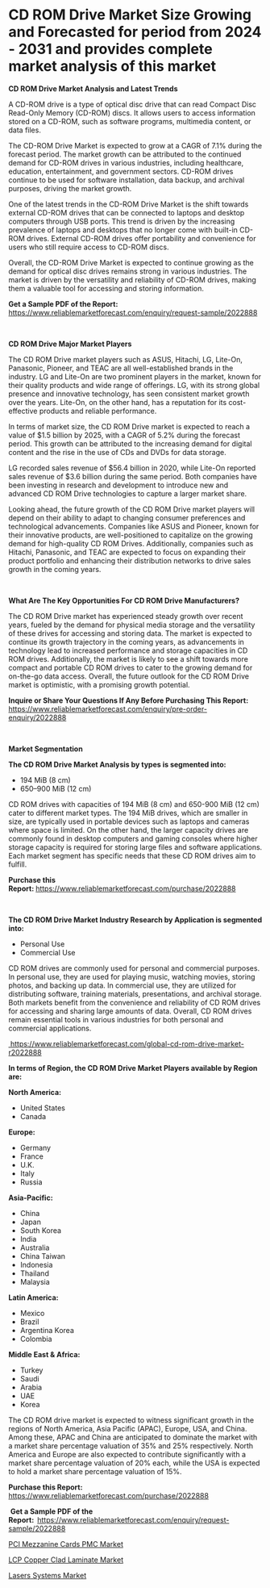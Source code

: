 <p><h1>CD ROM Drive Market Size Growing and Forecasted for period from 2024 - 2031 and provides complete market analysis of this market</h1></p><p><strong>CD ROM Drive Market Analysis and Latest Trends</strong></p>
<p><p>A CD-ROM drive is a type of optical disc drive that can read Compact Disc Read-Only Memory (CD-ROM) discs. It allows users to access information stored on a CD-ROM, such as software programs, multimedia content, or data files.</p><p>The CD-ROM Drive Market is expected to grow at a CAGR of 7.1% during the forecast period. The market growth can be attributed to the continued demand for CD-ROM drives in various industries, including healthcare, education, entertainment, and government sectors. CD-ROM drives continue to be used for software installation, data backup, and archival purposes, driving the market growth.</p><p>One of the latest trends in the CD-ROM Drive Market is the shift towards external CD-ROM drives that can be connected to laptops and desktop computers through USB ports. This trend is driven by the increasing prevalence of laptops and desktops that no longer come with built-in CD-ROM drives. External CD-ROM drives offer portability and convenience for users who still require access to CD-ROM discs.</p><p>Overall, the CD-ROM Drive Market is expected to continue growing as the demand for optical disc drives remains strong in various industries. The market is driven by the versatility and reliability of CD-ROM drives, making them a valuable tool for accessing and storing information.</p></p>
<p><strong>Get a Sample PDF of the Report:&nbsp;</strong> <a href="https://www.reliablemarketforecast.com/enquiry/request-sample/2022888">https://www.reliablemarketforecast.com/enquiry/request-sample/2022888</a></p>
<p>&nbsp;</p>
<p><strong>CD ROM Drive Major Market Players</strong></p>
<p><p>The CD ROM Drive market players such as ASUS, Hitachi, LG, Lite-On, Panasonic, Pioneer, and TEAC are all well-established brands in the industry. LG and Lite-On are two prominent players in the market, known for their quality products and wide range of offerings. LG, with its strong global presence and innovative technology, has seen consistent market growth over the years. Lite-On, on the other hand, has a reputation for its cost-effective products and reliable performance.</p><p>In terms of market size, the CD ROM Drive market is expected to reach a value of $1.5 billion by 2025, with a CAGR of 5.2% during the forecast period. This growth can be attributed to the increasing demand for digital content and the rise in the use of CDs and DVDs for data storage.</p><p>LG recorded sales revenue of $56.4 billion in 2020, while Lite-On reported sales revenue of $3.6 billion during the same period. Both companies have been investing in research and development to introduce new and advanced CD ROM Drive technologies to capture a larger market share.</p><p>Looking ahead, the future growth of the CD ROM Drive market players will depend on their ability to adapt to changing consumer preferences and technological advancements. Companies like ASUS and Pioneer, known for their innovative products, are well-positioned to capitalize on the growing demand for high-quality CD ROM Drives. Additionally, companies such as Hitachi, Panasonic, and TEAC are expected to focus on expanding their product portfolio and enhancing their distribution networks to drive sales growth in the coming years.</p></p>
<p>&nbsp;</p>
<p><strong>What Are The Key Opportunities For CD ROM Drive Manufacturers?</strong></p>
<p><p>The CD ROM Drive market has experienced steady growth over recent years, fueled by the demand for physical media storage and the versatility of these drives for accessing and storing data. The market is expected to continue its growth trajectory in the coming years, as advancements in technology lead to increased performance and storage capacities in CD ROM drives. Additionally, the market is likely to see a shift towards more compact and portable CD ROM drives to cater to the growing demand for on-the-go data access. Overall, the future outlook for the CD ROM Drive market is optimistic, with a promising growth potential.</p></p>
<p><strong>Inquire or Share Your Questions If Any Before Purchasing This Report:</strong> <a href="https://www.reliablemarketforecast.com/enquiry/pre-order-enquiry/2022888">https://www.reliablemarketforecast.com/enquiry/pre-order-enquiry/2022888</a></p>
<p>&nbsp;</p>
<p><strong>Market Segmentation</strong></p>
<p><strong>The CD ROM Drive Market Analysis by types is segmented into:</strong></p>
<p><ul><li>194 MiB (8 cm)</li><li>650–900 MiB (12 cm)</li></ul></p>
<p><p>CD ROM drives with capacities of 194 MiB (8 cm) and 650-900 MiB (12 cm) cater to different market types. The 194 MiB drives, which are smaller in size, are typically used in portable devices such as laptops and cameras where space is limited. On the other hand, the larger capacity drives are commonly found in desktop computers and gaming consoles where higher storage capacity is required for storing large files and software applications. Each market segment has specific needs that these CD ROM drives aim to fulfill.</p></p>
<p><strong>Purchase this Report:&nbsp;</strong><a href="https://www.reliablemarketforecast.com/purchase/2022888">https://www.reliablemarketforecast.com/purchase/2022888</a></p>
<p>&nbsp;</p>
<p><strong>The CD ROM Drive Market Industry Research by Application is segmented into:</strong></p>
<p><ul><li>Personal Use</li><li>Commercial Use</li></ul></p>
<p><p>CD ROM drives are commonly used for personal and commercial purposes. In personal use, they are used for playing music, watching movies, storing photos, and backing up data. In commercial use, they are utilized for distributing software, training materials, presentations, and archival storage. Both markets benefit from the convenience and reliability of CD ROM drives for accessing and sharing large amounts of data. Overall, CD ROM drives remain essential tools in various industries for both personal and commercial applications.</p></p>
<p><a href="https://www.reliablemarketforecast.com/global-cd-rom-drive-market-r2022888">&nbsp;https://www.reliablemarketforecast.com/global-cd-rom-drive-market-r2022888</a></p>
<p><strong>In terms of Region, the CD ROM Drive Market Players available by Region are:</strong></p>
<p>
    <p> <strong> North America: </strong>
        <ul>
            <li>United States</li>
            <li>Canada</li>
        </ul>
        </p> 
    <p> <strong> Europe: </strong>
        <ul>
            <li>Germany</li>
            <li>France</li>
            <li>U.K.</li>
            <li>Italy</li>
            <li>Russia</li>
        </ul>
        </p> 
    <p> <strong> Asia-Pacific: </strong>
        <ul>
            <li>China</li>
            <li>Japan</li>
            <li>South Korea</li>
            <li>India</li>
            <li>Australia</li>
            <li>China Taiwan</li>
            <li>Indonesia</li>
            <li>Thailand</li>
            <li>Malaysia</li>
        </ul>
        </p> 
    <p> <strong> Latin America: </strong>
        <ul>
            <li>Mexico</li>
            <li>Brazil</li>
            <li>Argentina Korea</li>
            <li>Colombia</li>
        </ul>
        </p> 
    <p> <strong> Middle East & Africa: </strong>
        <ul>
            <li>Turkey</li>
            <li>Saudi</li>
            <li>Arabia</li>
            <li>UAE</li>
            <li>Korea</li>
        </ul>
    </p>
    </p>
<p><p>The CD ROM drive market is expected to witness significant growth in the regions of North America, Asia Pacific (APAC), Europe, USA, and China. Among these, APAC and China are anticipated to dominate the market with a market share percentage valuation of 35% and 25% respectively. North America and Europe are also expected to contribute significantly with a market share percentage valuation of 20% each, while the USA is expected to hold a market share percentage valuation of 15%.</p></p>
<p><strong>Purchase this Report: </strong><a href="https://www.reliablemarketforecast.com/purchase/2022888">https://www.reliablemarketforecast.com/purchase/2022888</a></p>
<p>&nbsp;<strong>Get a Sample PDF of the Report:&nbsp;&nbsp;</strong><a href="https://www.reliablemarketforecast.com/enquiry/request-sample/2022888">https://www.reliablemarketforecast.com/enquiry/request-sample/2022888</a></p>
<p><strong></strong></p>
<p><p><a href="https://medium.com/@sofyanbudiaman1_67863/market-forecast-global-pci-mezzanine-cards-pmc-trends-and-impact-analysis-2024-2031-by-66de251a63ba">PCI Mezzanine Cards PMC Market</a></p><p><a href="https://medium.com/@susanabraun1964/lcp-copper-clad-laminate-market-size-share-analysis-growth-trends-forecasts-2024-2031-6ece8b5838b5">LCP Copper Clad Laminate Market</a></p><p><a href="https://medium.com/@alyciaebert/exploring-lasers-systems-market-dynamics-global-trends-and-future-growth-prospects-2024-2031-2dbf7e6d8da0">Lasers Systems Market</a></p></p>